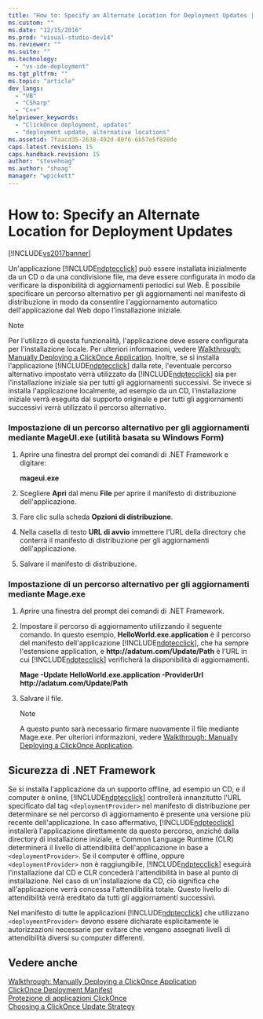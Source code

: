 ```yaml
---
title: "How to: Specify an Alternate Location for Deployment Updates | Microsoft Docs"
ms.custom: ""
ms.date: "12/15/2016"
ms.prod: "visual-studio-dev14"
ms.reviewer: ""
ms.suite: ""
ms.technology: 
  - "vs-ide-deployment"
ms.tgt_pltfrm: ""
ms.topic: "article"
dev_langs: 
  - "VB"
  - "CSharp"
  - "C++"
helpviewer_keywords: 
  - "ClickOnce deployment, updates"
  - "deployment update, alternative locations"
ms.assetid: 7faacd35-2638-492d-80f6-6b57e5f820de
caps.latest.revision: 15
caps.handback.revision: 15
author: "stevehoag"
ms.author: "shoag"
manager: "wpickett"
---
```

# How to: Specify an Alternate Location for Deployment Updates
[!INCLUDE[vs2017banner](../code-quality/includes/vs2017banner.md)]

Un'applicazione [!INCLUDE[ndptecclick](../deployment/includes/ndptecclick_md.md)] può essere installata inizialmente da un CD o da una condivisione file, ma deve essere configurata in modo da verificare la disponibilità di aggiornamenti periodici sul Web.  È possibile specificare un percorso alternativo per gli aggiornamenti nel manifesto di distribuzione in modo da consentire l'aggiornamento automatico dell'applicazione dal Web dopo l'installazione iniziale.  
  
> [!NOTE]
>  Per l'utilizzo di questa funzionalità, l'applicazione deve essere configurata per l'installazione locale.  Per ulteriori informazioni, vedere [Walkthrough: Manually Deploying a ClickOnce Application](../deployment/walkthrough-manually-deploying-a-clickonce-application.md).  Inoltre, se si installa l'applicazione [!INCLUDE[ndptecclick](../deployment/includes/ndptecclick_md.md)] dalla rete, l'eventuale percorso alternativo impostato verrà utilizzato da [!INCLUDE[ndptecclick](../deployment/includes/ndptecclick_md.md)] sia per l'installazione iniziale sia per tutti gli aggiornamenti successivi.  Se invece si installa l'applicazione localmente, ad esempio da un CD, l'installazione iniziale verrà eseguita dal supporto originale e per tutti gli aggiornamenti successivi verrà utilizzato il percorso alternativo.  
  
### Impostazione di un percorso alternativo per gli aggiornamenti mediante MageUI.exe \(utilità basata su Windows Form\)  
  
1.  Aprire una finestra del prompt dei comandi di .NET Framework e digitare:  
  
     **mageui.exe**  
  
2.  Scegliere **Apri** dal menu **File** per aprire il manifesto di distribuzione dell'applicazione.  
  
3.  Fare clic sulla scheda **Opzioni di distribuzione**.  
  
4.  Nella casella di testo **URL di avvio** immettere l'URL della directory che conterrà il manifesto di distribuzione per gli aggiornamenti dell'applicazione.  
  
5.  Salvare il manifesto di distribuzione.  
  
### Impostazione di un percorso alternativo per gli aggiornamenti mediante Mage.exe  
  
1.  Aprire una finestra del prompt dei comandi di .NET Framework.  
  
2.  Impostare il percorso di aggiornamento utilizzando il seguente comando.  In questo esempio, **HelloWorld.exe.application** è il percorso del manifesto dell'applicazione [!INCLUDE[ndptecclick](../deployment/includes/ndptecclick_md.md)], che ha sempre l'estensione application, e **http:\/\/adatum.com\/Update\/Path** è l'URL in cui [!INCLUDE[ndptecclick](../deployment/includes/ndptecclick_md.md)] verificherà la disponibilità di aggiornamenti.  
  
     **Mage \-Update HelloWorld.exe.application \-ProviderUrl http:\/\/adatum.com\/Update\/Path**  
  
3.  Salvare il file.  
  
    > [!NOTE]
    >  A questo punto sarà necessario firmare nuovamente il file mediante Mage.exe.  Per ulteriori informazioni, vedere [Walkthrough: Manually Deploying a ClickOnce Application](../deployment/walkthrough-manually-deploying-a-clickonce-application.md).  
  
## Sicurezza di .NET Framework  
 Se si installa l'applicazione da un supporto offline, ad esempio un CD, e il computer è online, [!INCLUDE[ndptecclick](../deployment/includes/ndptecclick_md.md)] controllerà innanzitutto l'URL specificato dal tag `<deploymentProvider>` nel manifesto di distribuzione per determinare se nel percorso di aggiornamento è presente una versione più recente dell'applicazione.  In caso affermativo, [!INCLUDE[ndptecclick](../deployment/includes/ndptecclick_md.md)] installerà l'applicazione direttamente da questo percorso, anziché dalla directory di installazione iniziale, e Common Language Runtime \(CLR\) determinerà il livello di attendibilità dell'applicazione in base a `<deploymentProvider>`.  Se il computer è offline, oppure `<deploymentProvider>` non è raggiungibile, [!INCLUDE[ndptecclick](../deployment/includes/ndptecclick_md.md)] eseguirà l'installazione dal CD e CLR concederà l'attendibilità in base al punto di installazione. Nel caso di un'installazione da CD, ciò significa che all'applicazione verrà concessa l'attendibilità totale.  Questo livello di attendibilità verrà ereditato da tutti gli aggiornamenti successivi.  
  
 Nel manifesto di tutte le applicazioni [!INCLUDE[ndptecclick](../deployment/includes/ndptecclick_md.md)] che utilizzano `<deploymentProvider>` devono essere dichiarate esplicitamente le autorizzazioni necessarie per evitare che vengano assegnati livelli di attendibilità diversi su computer differenti.  
  
## Vedere anche  
 [Walkthrough: Manually Deploying a ClickOnce Application](../deployment/walkthrough-manually-deploying-a-clickonce-application.md)   
 [ClickOnce Deployment Manifest](../deployment/clickonce-deployment-manifest.md)   
 [Protezione di applicazioni ClickOnce](../deployment/securing-clickonce-applications.md)   
 [Choosing a ClickOnce Update Strategy](../deployment/choosing-a-clickonce-update-strategy.md)